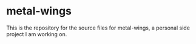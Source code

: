 # metal-wings
This is the repository for the source files for metal-wings, a personal side project I am working on.
